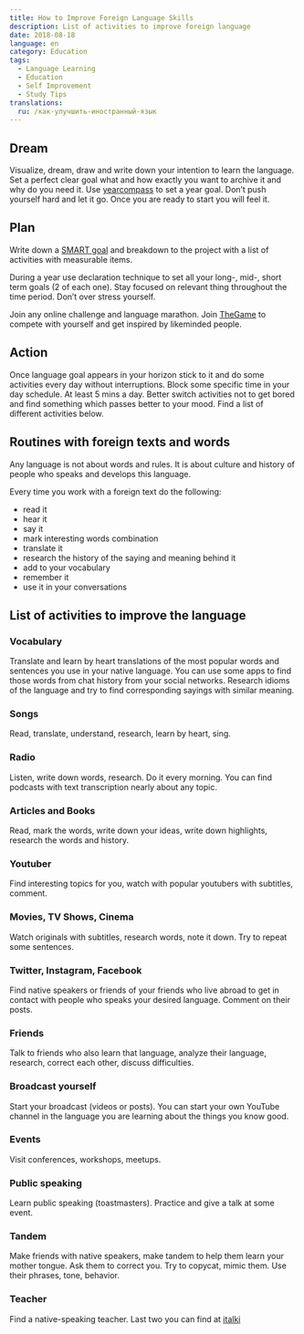 ```yaml
---
title: How to Improve Foreign Language Skills
description: List of activities to improve foreign language
date: 2018-08-18
language: en
category: Education
tags:
  - Language Learning
  - Education
  - Self Improvement
  - Study Tips
translations:
  ru: /как-улучшить-иностранный-язык
---
```


## Dream

Visualize, dream, draw and write down your intention to learn the language. Set a perfect clear goal what and how exactly you want to archive it and why do you need it. Use [yearcompass](http://yearcompass.com/) to set a year goal. Don’t push yourself hard and let it go. Once you are ready to start you will feel it.

## Plan

Write down a [SMART goal](https://en.wikipedia.org/wiki/SMART_criteria) and breakdown to the project with a list of activities with measurable items.

During a year use declaration technique to set all your long-, mid-, short term goals (2 of each one). Stay focused on relevant thing throughout the time period. Don’t over stress yourself.

Join any online challenge and language marathon. Join [TheGame](/the-game) to compete with yourself and get inspired by likeminded people.

## Action

Once language goal appears in your horizon stick to it and do some activities every day without interruptions. Block some specific time in your day schedule. At least 5 mins a day. Better switch activities not to get bored and find something which passes better to your mood. Find a list of different activities below.

## Routines with foreign texts and words

Any language is not about words and rules. It is about culture and history of people who speaks and develops this language.

Every time you work with a foreign text do the following:

- read it
- hear it
- say it
- mark interesting words combination
- translate it
- research the history of the saying and meaning behind it
- add to your vocabulary
- remember it
- use it in your conversations

## List of activities to improve the language

### Vocabulary

Translate and learn by heart translations of the most popular words and sentences you use in your native language. You can use some apps to find those words from chat history from your social networks. Research idioms of the language and try to find corresponding sayings with similar meaning.

### Songs

Read, translate, understand, research, learn by heart, sing.

### Radio

Listen, write down words, research. Do it every morning. You can find podcasts with text transcription nearly about any topic.

### Articles and Books

Read, mark the words, write down your ideas, write down highlights, research the words and history.

### Youtuber

Find interesting topics for you, watch with popular youtubers with subtitles, comment.

### Movies, TV Shows, Cinema

Watch originals with subtitles, research words, note it down. Try to repeat some sentences.

### Twitter, Instagram, Facebook

Find native speakers or friends of your friends who live abroad to get in contact with people who speaks your desired language. Comment on their posts.

### Friends

Talk to friends who also learn that language, analyze their language, research, correct each other, discuss difficulties.

### Broadcast yourself

Start your broadcast (videos or posts). You can start your own YouTube channel in the language you are learning about the things you know good.

### Events

Visit conferences, workshops, meetups.

### Public speaking

Learn public speaking (toastmasters). Practice and give a talk at some event.

### Tandem

Make friends with native speakers, make tandem to help them learn your mother tongue. Ask them to correct you. Try to copycat, mimic them. Use their phrases, tone, behavior.

### Teacher

Find a native-speaking teacher. Last two you can find at [italki](https://italki.com)
